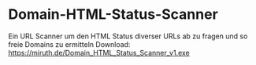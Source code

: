 # Domain-HTML-Status-Scanner
Ein URL Scanner um den HTML Status diverser URLs ab zu fragen und so freie Domains zu ermitteln
Download:
https://miruth.de/Domain_HTML_Status_Scanner_v1.exe
